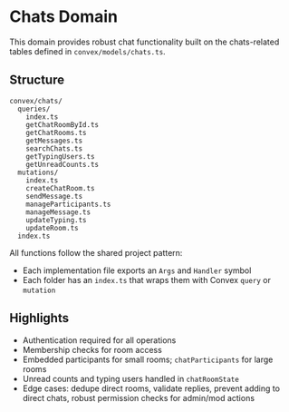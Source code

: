 # Chats Domain

This domain provides robust chat functionality built on the chats-related tables defined in `convex/models/chats.ts`.

## Structure

```
convex/chats/
  queries/
    index.ts
    getChatRoomById.ts
    getChatRooms.ts
    getMessages.ts
    searchChats.ts
    getTypingUsers.ts
    getUnreadCounts.ts
  mutations/
    index.ts
    createChatRoom.ts
    sendMessage.ts
    manageParticipants.ts
    manageMessage.ts
    updateTyping.ts
    updateRoom.ts
  index.ts
```

All functions follow the shared project pattern:
- Each implementation file exports an `Args` and `Handler` symbol
- Each folder has an `index.ts` that wraps them with Convex `query` or `mutation`

## Highlights
- Authentication required for all operations
- Membership checks for room access
- Embedded participants for small rooms; `chatParticipants` for large rooms
- Unread counts and typing users handled in `chatRoomState`
- Edge cases: dedupe direct rooms, validate replies, prevent adding to direct chats, robust permission checks for admin/mod actions


